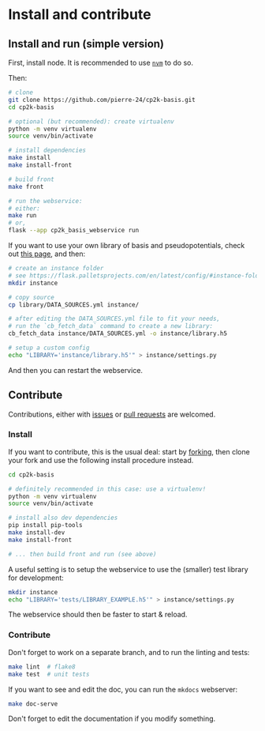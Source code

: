 # Install and contribute

## Install and run (simple version)

First, install node. It is recommended to use [`nvm`](https://github.com/nvm-sh/nvm#install--update-script) to do so.

Then:

```bash
# clone 
git clone https://github.com/pierre-24/cp2k-basis.git
cd cp2k-basis

# optional (but recommended): create virtualenv
python -m venv virtualenv
source venv/bin/activate

# install dependencies
make install
make install-front

# build front
make front

# run the webservice:
# either:
make run
# or,
flask --app cp2k_basis_webservice run
```

If you want to use your own library of basis and pseudopotentials, check out [this page](library_build.md), and then:

```bash
# create an instance folder
# see https://flask.palletsprojects.com/en/latest/config/#instance-folders
mkdir instance

# copy source
cp library/DATA_SOURCES.yml instance/

# after editing the DATA_SOURCES.yml file to fit your needs, 
# run the `cb_fetch_data` command to create a new library:
cb_fetch_data instance/DATA_SOURCES.yml -o instance/library.h5 

# setup a custom config
echo "LIBRARY='instance/library.h5'" > instance/settings.py
```

And then you can restart the webservice.

## Contribute

Contributions, either with [issues](https://github.com/pierre-24/cp2k-basis/issues) or [pull requests](https://github.com/pierre-24/cp2k-basis/pulls) are welcomed.

### Install

If you want to contribute, this is the usual deal: 
start by [forking](https://guides.github.com/activities/forking/), then clone your fork and use the following install procedure instead.

```bash
cd cp2k-basis

# definitely recommended in this case: use a virtualenv!
python -m venv virtualenv
source venv/bin/activate

# install also dev dependencies
pip install pip-tools
make install-dev
make install-front

# ... then build front and run (see above)
```

A useful setting is to setup the webservice to use the (smaller) test library for development:

```bash
mkdir instance
echo "LIBRARY='tests/LIBRARY_EXAMPLE.h5'" > instance/settings.py
```

The webservice should then be faster to start & reload.

### Contribute

Don't forget to work on a separate branch, and to run the linting and tests:

```bash
make lint  # flake8
make test  # unit tests
```

If you want to see and edit the doc, you can run the `mkdocs` webserver:

```bash
make doc-serve
```

Don't forget to edit the documentation if you modify something.